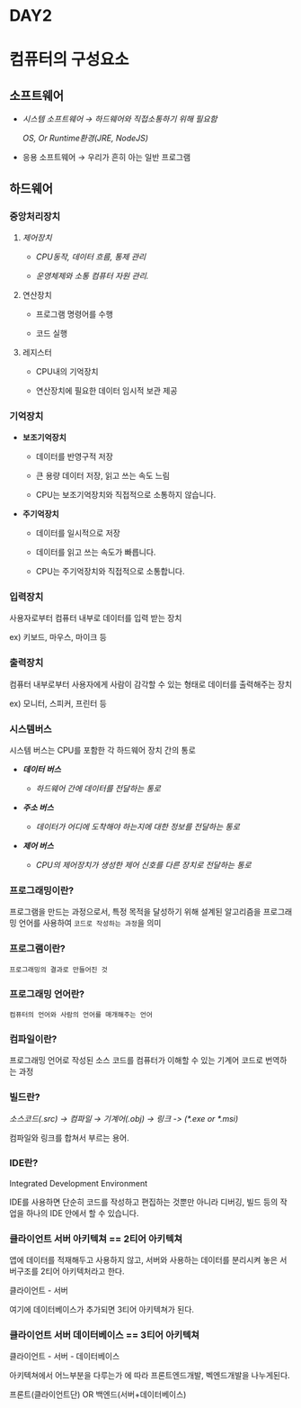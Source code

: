 # DAY2


# 컴퓨터의 구성요소


## 소프트웨어


- *시스템 소프트웨어 → 하드웨어와 직접소통하기 위해 필요함*

    
    *OS, Or Runtime환경(JRE, NodeJS)*
    
    
- 응용 소프트웨어 → 우리가 흔히 아는 일반 프로그램


## 하드웨어


### 중앙처리장치


1. *제어장치*
    - *CPU동작, 데이터 흐름, 통제 관리*
    
    - *운영체제와 소통 컴퓨터 자원 관리.*
    
2. 연산장치

    - 프로그램 명령어를 수행
    
    - 코드 실행
    
3. 레지스터

    - CPU내의 기억장치
    
    - 연산장치에 필요한 데이터 임시적 보관 제공
    

### 기억장치

- **보조기억장치**
    - 데이터를 반영구적 저장

    - 큰 용량 데이터 저장, 읽고 쓰는 속도 느림

    - CPU는 보조기억장치와 직접적으로 소통하지 않습니다.
    
- **주기억장치**

    - 데이터를 일시적으로 저장

    - 데이터를 읽고 쓰는 속도가 빠릅니다.

    - CPU는 주기억장치와 직접적으로 소통합니다.
    
### 입력장치

사용자로부터 컴퓨터 내부로 데이터를 입력 받는 장치

ex) 키보드, 마우스, 마이크 등

### 출력장치

컴퓨터 내부로부터 사용자에게 사람이 감각할 수 있는 형태로 데이터를 출력해주는 장치

ex) 모니터, 스피커, 프린터 등

### 시스템버스

시스템 버스는 CPU를 포함한 각 하드웨어 장치 간의 통로

- ***데이터 버스***
    - *하드웨어 간에 데이터를 전달하는 통로*

- ***주소 버스***
    - *데이터가 어디에 도착해야 하는지에 대한 정보를 전달하는 통로*

- ***제어 버스***
    - *CPU의 제어장치가 생성한 제어 신호를 다른 장치로 전달하는 통로*


### 프로그래밍이란?


프로그램을 만드는 과정으로서, 특정 목적을 달성하기 위해 설계된 알고리즘을 프로그래밍 언어를 사용하여 `코드로 작성하는 과정`을 의미


### 프로그램이란?


`프로그래밍의 결과로 만들어진 것`


### 프로그래밍 언어란?


`컴퓨터의 언어와 사람의 언어를 매개해주는 언어`


### 컴파일이란?


프로그래밍 언어로 작성된 소스 코드를 컴퓨터가 이해할 수 있는 기계어 코드로 번역하는 과정


### 빌드란?

_소스코드(*.src) → 컴파일 → 기계어(*.obj) → 링크 -> (*.exe or *.msi)_

컴파일와 링크를 합쳐서 부르는 용어.


### IDE란?


Integrated Development Environment


IDE를 사용하면 단순히 코드를 작성하고 편집하는 것뿐만 아니라 디버깅, 빌드 등의 작업을 하나의 IDE 안에서 할 수 있습니다.


### 클라이언트 서버 아키텍쳐 == 2티어 아키텍쳐


앱에 데이터를 적재해두고 사용하지 않고, 서버와 사용하는 데이터를 분리시켜 놓은 서버구조를 2티어 아키텍처라고 한다.


클라이언트 - 서버


여기에 데이터베이스가 추가되면 3티어 아키텍쳐가 된다.


### 클라이언트 서버 데이터베이스 == 3티어 아키텍쳐


클라이언트 - 서버 - 데이터베이스


아키텍쳐에서 어느부분을 다루는가 에 따라 프론트엔드개발, 벡엔드개발을 나누게된다.


프론트(클라이언트단) OR 백엔드(서버+데이터베이스)

